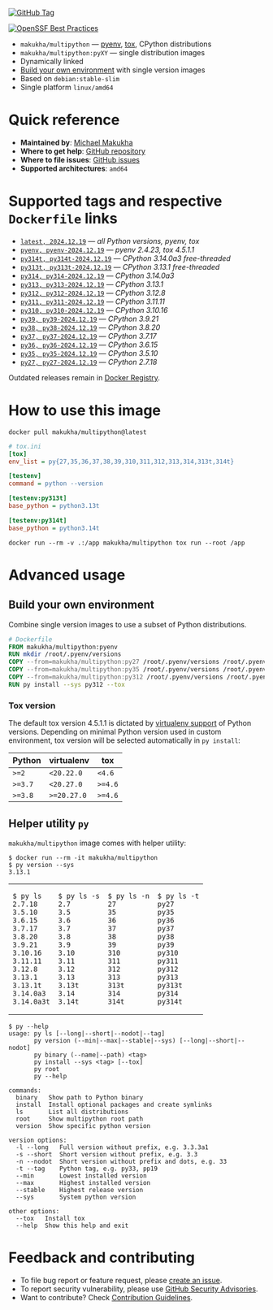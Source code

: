 [![GitHub Tag](https://img.shields.io/github/v/tag/makukha/multipython?label=GitHub%20Tag)](https://github.com/makukha/multipython)

[![OpenSSF Best Practices](https://www.bestpractices.dev/projects/9755/badge)](https://www.bestpractices.dev/projects/9755)


* `makukha/multipython` — [pyenv](https://github.com/pyenv/pyenv), [tox](https://tox.wiki), CPython distributions
* `makukha/multipython:pyXY` — single distribution images
* Dynamically linked
* [Build your own environment](#build-your-own-environment) with single version images
* Based on `debian:stable-slim`
* Single platform `linux/amd64`


# Quick reference

* **Maintained by**: [Michael Makukha](https://github.com/makukha)
* **Where to get help**: [GitHub repository](https://github.com/makukha/multipython)
* **Where to file issues**: [GitHub issues](https://github.com/makukha/multipython/issues)
* **Supported architectures**: `amd64`


# Supported tags and respective `Dockerfile` links

* [`latest, 2024.12.19`](https://github.com/makukha/multipython/blob/v2024.12.19/Dockerfile) — *all Python versions, pyenv, tox*
* [`pyenv, pyenv-2024.12.19`](https://github.com/makukha/multipython/blob/v2024.12.19/Dockerfile) — *pyenv 2.4.23, tox 4.5.1.1*
* [`py314t, py314t-2024.12.19`](https://github.com/makukha/multipython/blob/v2024.12.19/Dockerfile) — *CPython 3.14.0a3 free-threaded*
* [`py313t, py313t-2024.12.19`](https://github.com/makukha/multipython/blob/v2024.12.19/Dockerfile) — *CPython 3.13.1 free-threaded*
* [`py314, py314-2024.12.19`](https://github.com/makukha/multipython/blob/v2024.12.19/Dockerfile) — *CPython 3.14.0a3*
* [`py313, py313-2024.12.19`](https://github.com/makukha/multipython/blob/v2024.12.19/Dockerfile) — *CPython 3.13.1*
* [`py312, py312-2024.12.19`](https://github.com/makukha/multipython/blob/v2024.12.19/Dockerfile) — *CPython 3.12.8*
* [`py311, py311-2024.12.19`](https://github.com/makukha/multipython/blob/v2024.12.19/Dockerfile) — *CPython 3.11.11*
* [`py310, py310-2024.12.19`](https://github.com/makukha/multipython/blob/v2024.12.19/Dockerfile) — *CPython 3.10.16*
* [`py39, py39-2024.12.19`](https://github.com/makukha/multipython/blob/v2024.12.19/Dockerfile) — *CPython 3.9.21*
* [`py38, py38-2024.12.19`](https://github.com/makukha/multipython/blob/v2024.12.19/Dockerfile) — *CPython 3.8.20*
* [`py37, py37-2024.12.19`](https://github.com/makukha/multipython/blob/v2024.12.19/Dockerfile) — *CPython 3.7.17*
* [`py36, py36-2024.12.19`](https://github.com/makukha/multipython/blob/v2024.12.19/Dockerfile) — *CPython 3.6.15*
* [`py35, py35-2024.12.19`](https://github.com/makukha/multipython/blob/v2024.12.19/Dockerfile) — *CPython 3.5.10*
* [`py27, py27-2024.12.19`](https://github.co-m/makukha/multipython/blob/v2024.12.19/Dockerfile) — *CPython 2.7.18*

Outdated releases remain in [Docker Registry](https://hub.docker.com/r/makukha/multipython/tags).


# How to use this image

```shell
docker pull makukha/multipython@latest
```

```ini
# tox.ini
[tox]
env_list = py{27,35,36,37,38,39,310,311,312,313,314,313t,314t}

[testenv]
command = python --version

[testenv:py313t]
base_python = python3.13t

[testenv:py314t]
base_python = python3.14t
```

```shell
docker run --rm -v .:/app makukha/multipython tox run --root /app
```


# Advanced usage

## Build your own environment

Combine single version images to use a subset of Python distributions.

```Dockerfile
# Dockerfile
FROM makukha/multipython:pyenv
RUN mkdir /root/.pyenv/versions
COPY --from=makukha/multipython:py27 /root/.pyenv/versions /root/.pyenv/versions/
COPY --from=makukha/multipython:py35 /root/.pyenv/versions /root/.pyenv/versions/
COPY --from=makukha/multipython:py312 /root/.pyenv/versions /root/.pyenv/versions/
RUN py install --sys py312 --tox
```
### Tox version

The default tox version 4.5.1.1 is dictated by [virtualenv support](https://virtualenv.pypa.io/en/latest/changelog.html) of Python versions. Depending on minimal Python version used in custom environment, tox version will be selected automatically in `py install`:

| Python  | virtualenv  | tox     |
|---------|-------------|---------|
| `>=2 `  | `<20.22.0`  | `<4.6`  |
| `>=3.7` | `<20.27.0`  | `>=4.6` |
| `>=3.8` | `>=20.27.0` | `>=4.6` |


## Helper utility `py`

`makukha/multipython` image comes with helper utility:

```shell
$ docker run --rm -it makukha/multipython
$ py version --sys
3.13.1
```

<table>
<tr>
<td>

```shell
$ py ls
2.7.18
3.5.10
3.6.15
3.7.17
3.8.20
3.9.21
3.10.16
3.11.11
3.12.8
3.13.1
3.13.1t
3.14.0a3
3.14.0a3t
```
</td>
<td>

```shell
$ py ls -s
2.7
3.5
3.6
3.7
3.8
3.9
3.10
3.11
3.12
3.13
3.13t
3.14
3.14t
```
</td>
<td>

```shell
$ py ls -n
27
35
36
37
38
39
310
311
312
313
313t
314
314t
```
</td>
<td>

```shell
$ py ls -t
py27
py35
py36
py37
py38
py39
py310
py311
py312
py313
py313t
py314
py314t
```
</td>
</tr>
</table>

```shell
$ py --help
usage: py ls [--long|--short|--nodot|--tag]
       py version (--min|--max|--stable|--sys) [--long|--short|--nodot]
       py binary (--name|--path) <tag>
       py install --sys <tag> [--tox]
       py root
       py --help

commands:
  binary   Show path to Python binary
  install  Install optional packages and create symlinks
  ls       List all distributions
  root     Show multipython root path
  version  Show specific python version

version options:
  -l --long   Full version without prefix, e.g. 3.3.3a1
  -s --short  Short version without prefix, e.g. 3.3
  -n --nodot  Short version without prefix and dots, e.g. 33
  -t --tag    Python tag, e.g. py33, pp19
  --min       Lowest installed version
  --max       Highest installed version
  --stable    Highest release version
  --sys       System python version

other options:
  --tox   Install tox
  --help  Show this help and exit
```


# Feedback and contributing

* To file bug report or feature request, please [create an issue](https://github.com/makukha/multipython/issues).
* To report security vulnerability, please use [GitHub Security Advisories](https://github.com/makukha/multipython/security/advisories).
* Want to contribute? Check [Contribution Guidelines](https://github.com/makukha/multipython/blob/main/.github/CONTRIBUTING.md).
